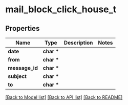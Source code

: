 # mail_block_click_house_t

## Properties
Name | Type | Description | Notes
------------ | ------------- | ------------- | -------------
**date** | **char \*** |  | 
**from** | **char \*** |  | 
**message_id** | **char \*** |  | 
**subject** | **char \*** |  | 
**to** | **char \*** |  | 

[[Back to Model list]](../README.md#documentation-for-models) [[Back to API list]](../README.md#documentation-for-api-endpoints) [[Back to README]](../README.md)


